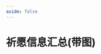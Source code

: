 ```yaml
---
aside: false
---
```

# 祈愿信息汇总(带图)

<GenshinWishInfo />

<script setup>
import GenshinWishInfo from "../.vitepress/components/genshin/WishInfoTable.vue";
</script>
